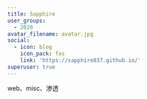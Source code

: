 ```yaml
---
title: Sapphire
user_groups:
  - 2020
avatar_filename: avatar.jpg
social:
  - icon: blog
    icon_pack: fas
    link: 'https://sapphire037.github.io/'
superuser: true
---
```


web、misc、渗透